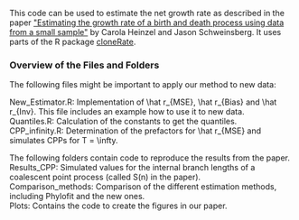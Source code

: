 This code can be used to estimate the net growth rate as described in the paper ["Estimating the growth rate of a birth and death process using data from a small sample"]() by Carola Heinzel and Jason Schweinsberg. It uses parts of the R package [cloneRate](https://github.com/bdj34/cloneRate?tab=readme-ov-file).


### Overview of the Files and Folders

The following files might be important to apply our method to new data: <br>

New_Estimator.R: Implementation of \hat r_{MSE}, \hat r_{Bias} and \hat r_{Inv}. This file includes an example how to use it to new data. <br> 
Quantiles.R: Calculation of the constants to get the quantiles. <br>
CPP_infinity.R: Determination of the prefactors for \hat r_{MSE} and simulates CPPs for T = \infty. <br>

The following folders contain code to reproduce the results from the paper. <br>
Results_CPP: Simulated values for the internal branch lengths of a coalescent point process (called S(n) in the paper). <br>
Comparison_methods: Comparison of the different estimation methods, including Phylofit and the new ones. <br> 
Plots: Contains the code to create the figures in our paper. <br>
